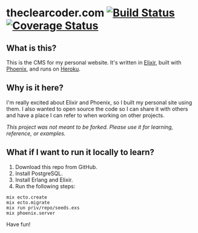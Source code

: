 # theclearcoder.com [![Build Status](https://travis-ci.org/theclearcoder/theclearcoder.com.svg?branch=master)](https://travis-ci.org/theclearcoder/theclearcoder.com) [![Coverage Status](https://coveralls.io/repos/github/theclearcoder/theclearcoder.com/badge.svg)](https://coveralls.io/github/theclearcoder/theclearcoder.com)

## What is this?

This is the CMS for my personal website.  It's written in [Elixir](http://elixir-lang.org), built with [Phoenix](http://www.phoenixframework.org), and runs on [Heroku](https://www.heroku.com/).

## Why is it here?

I'm really excited about Elixir and Phoenix, so I built my personal site using them.  I also wanted to open source the code so I can share it with others and have a place I can refer to when working on other projects.

*This project was not meant to be forked.  Please use it for learning, reference, or examples.*

## What if I want to run it locally to learn?

1. Download this repo from GitHub.
2. Install PostgreSQL.
3. Install Erlang and Elixir.
4. Run the following steps:

```
mix ecto.create
mix ecto.migrate
mix run priv/repo/seeds.exs
mix phoenix.server
```

Have fun!
